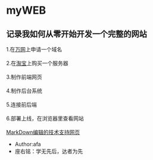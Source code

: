 # myWEB
## 记录我如何从零开始开发一个完整的网站 <br>  
  1.在[万网](https://wanwang.aliyun.com/ "立刻去申请")上申请一个域名 <br>  
  2.在[淘宝](https://www.taobao.com/ "前去购买")上购买一个服务器 <br>  
  3.制作前端网页 <br>  
  4.制作后台系统 <br>  
  5.连接前后端 <br>  
  6.部署上线，在浏览器里查看网站<br>  
    [MarkDown编辑的技术支持网页](https://blog.csdn.net/Dream_ling/article/details/83021672)<br>
* Author:afa<br>
* 座右铭：学无先后，达者为先

